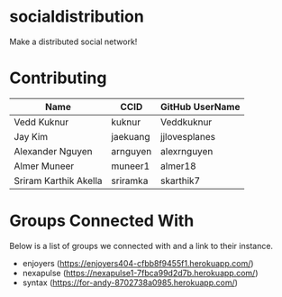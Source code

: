 socialdistribution
===================================

Make a distributed social network!

Contributing
============

| Name|CCID|GitHub UserName|
| -------- | ------- | --------|
|Vedd Kuknur|kuknur| Veddkuknur|
|Jay Kim | jaekuang | jjlovesplanes|
| Alexander Nguyen | arnguyen | alexrnguyen |
|Almer Muneer|muneer1| almer18|
|Sriram Karthik Akella|sriramka|skarthik7|

Groups Connected With
============
Below is a list of groups we connected with and a link to their instance.
- enjoyers (https://enjoyers404-cfbb8f9455f1.herokuapp.com/)
- nexapulse (https://nexapulse1-7fbca99d2d7b.herokuapp.com/)
- syntax (https://for-andy-8702738a0985.herokuapp.com/)

